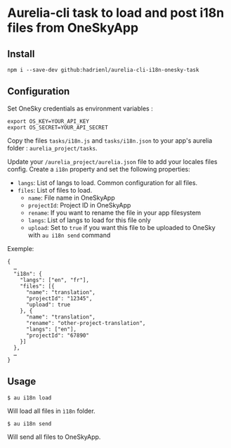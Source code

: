 # Aurelia-cli task to load and post i18n files from OneSkyApp

## Install

    npm i --save-dev github:hadrienl/aurelia-cli-i18n-onesky-task

## Configuration

Set OneSky credentials as environment variables :

```
export OS_KEY=YOUR_API_KEY
export OS_SECRET=YOUR_API_SECRET
```

Copy the files `tasks/i18n.js` and `tasks/i18n.json` to your app's aurelia folder : `aurelia_project/tasks`.

Update your `/aurelia_project/aurelia.json` file to add your locales files config. Create a `i18n` property and set the following properties: 

* `langs`: List of langs to  load. Common configuration for all files.
* `files`: List of files to load.
  * `name`: File name in OneSkyApp
  * `projectId`: Project ID in OneSkyApp
  * `rename`: If you want to rename the file in your app filesystem
  * `langs`: List of langs to load for this file only
  * `upload`: Set to `true` if you want this file to be uploaded to OneSky with `au i18n send` command

Exemple: 

```
{
  …
  "i18n": {
    "langs": ["en", "fr"],
    "files": [{
      "name": "translation",
      "projectId": "12345",
      "upload": true
    }, {
      "name": "translation",
      "rename": "other-project-translation",
      "langs": ["en"],
      "projectId": "67890"
    }]
  },
  …
}
```

## Usage

    $ au i18n load

Will load all files in `ì18n` folder.

    $ au i18n send

Will send all files to OneSkyApp.

